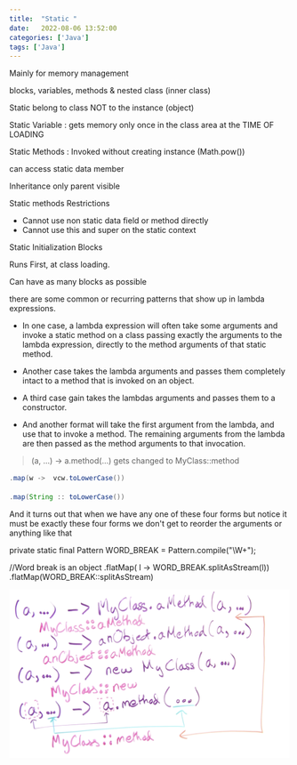 ```yaml
---
title:  "Static "
date:   2022-08-06 13:52:00
categories: ['Java']
tags: ['Java']
---
```


Mainly for memory management

blocks, variables, methods & nested class (inner class)

Static belong to class NOT to the instance (object)

Static Variable : gets memory only once in the class area at the TIME OF LOADING

Static Methods : Invoked without creating instance (Math.pow())

can access static data member

Inheritance only parent visible

Static methods Restrictions

* Cannot use non static data field or method directly
* Cannot use this and super on the static context

Static Initialization Blocks

Runs First, at class loading.

Can have as many blocks as possible 


there are some common or recurring patterns that show up in lambda expressions.

- In one case, a lambda expression will often take some arguments and invoke a static method on a class passing exactly
  the arguments to the lambda expression, directly to the method arguments of that static method.

- Another case takes the lambda arguments and passes them completely intact to a method that is invoked on an object.

- A third case gain takes the lambdas arguments and passes them to a constructor.

- And another format will take the first argument from the lambda, and use that to invoke a method. The remaining
  arguments from the lambda are then passed as the method arguments to that invocation.

> (a, ...) -> a.method(...) gets changed to
> MyClass::method

```java
.map(w ->  vcw.toLowerCase())

.map(String :: toLowerCase())
```

And it turns out that when we have any one of these four forms but notice it must be exactly these four forms we don't
get to reorder the arguments or anything like that

private static final Pattern WORD_BREAK = Pattern.compile("\\W+");

//Word break is an object .flatMap( l -> WORD_BREAK.splitAsStream(l))
.flatMap(WORD_BREAK::splitAsStream)

![pic](https://github.com/nitinkc/JavaConcepts/blob/master/Java8/src/main/java/com/nitin/zRevisionsSep2020/f6moreSyntax/static-methods.png?raw=true)